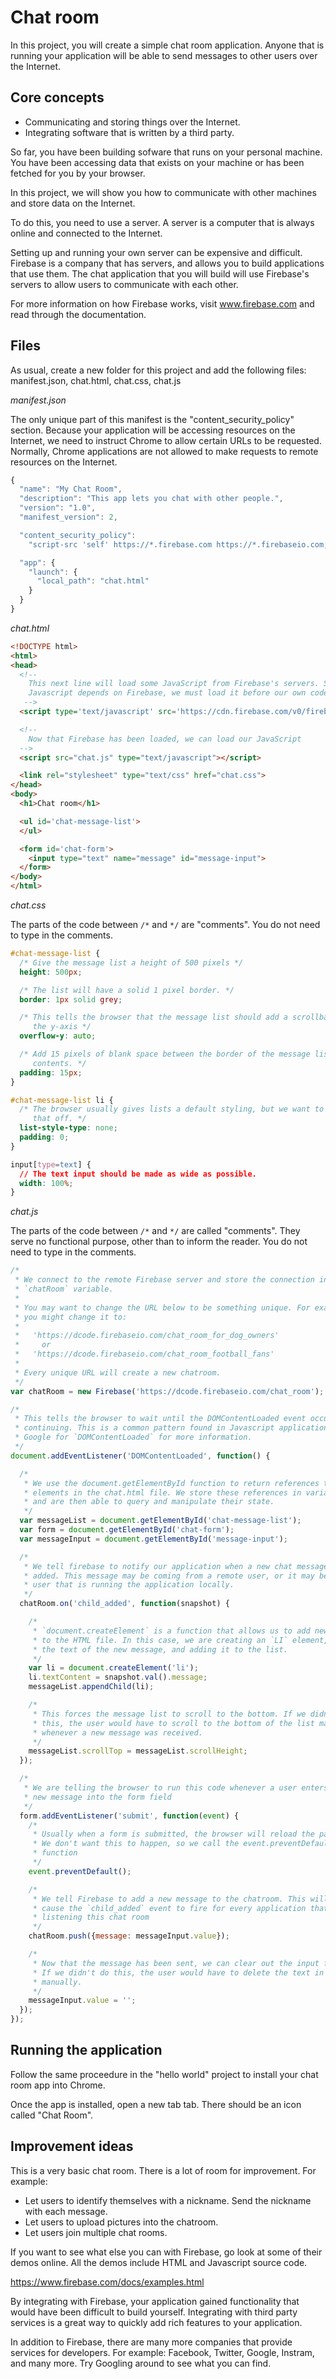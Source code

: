 # Chat room

In this project, you will create a simple chat room application. Anyone that is running your application will be able to
send messages to other users over the Internet.

## Core concepts

  * Communicating and storing things over the Internet.
  * Integrating software that is written by a third party.

So far, you have been building sofware that runs on your personal machine. You have been accessing data that exists
on your machine or has been fetched for you by your browser.

In this project, we will show you how to communicate with other machines and store data on the Internet.

To do this, you need to use a server. A server is a computer that is always online and connected to the Internet.

Setting up and running your own server can be expensive and difficult. Firebase is a company that has servers, and allows
you to build applications that use them. The chat application that you will build
will use Firebase's servers to allow users to communicate with each other.

For more information on how Firebase works, visit www.firebase.com and read through the documentation.

## Files

As usual, create a new folder for this project and add the following files: manifest.json, chat.html, chat.css, chat.js

*manifest.json*

The only unique part of this manifest is the "content_security_policy" section. Because your application will be accessing
resources on the Internet, we need to instruct Chrome to allow certain URLs to be requested. Normally, Chrome applications
are not allowed to make requests to remote resources on the Internet.

~~~ javascript
{
  "name": "My Chat Room",
  "description": "This app lets you chat with other people.",
  "version": "1.0",
  "manifest_version": 2,

  "content_security_policy":
    "script-src 'self' https://*.firebase.com https://*.firebaseio.com; object-src 'self'",

  "app": {
    "launch": {
      "local_path": "chat.html"
    }
  }
}
~~~

<div class="break"></div>

*chat.html*

~~~ html
<!DOCTYPE html>
<html>
<head>
  <!--
    This next line will load some JavaScript from Firebase's servers. Since our
    Javascript depends on Firebase, we must load it before our own code.
   -->
  <script type='text/javascript' src='https://cdn.firebase.com/v0/firebase.js'></script>

  <!--
    Now that Firebase has been loaded, we can load our JavaScript
  -->
  <script src="chat.js" type="text/javascript"></script>

  <link rel="stylesheet" type="text/css" href="chat.css">
</head>
<body>
  <h1>Chat room</h1>

  <ul id='chat-message-list'>
  </ul>

  <form id='chat-form'>
    <input type="text" name="message" id="message-input">
  </form>
</body>
</html>
~~~

*chat.css*

The parts of the code between `/*` and `*/` are "comments". You do not need to
type in the comments.

~~~ css
#chat-message-list {
  /* Give the message list a height of 500 pixels */
  height: 500px;

  /* The list will have a solid 1 pixel border. */
  border: 1px solid grey;

  /* This tells the browser that the message list should add a scrollbar to
     the y-axis */
  overflow-y: auto;

  /* Add 15 pixels of blank space between the border of the message list and its
     contents. */
  padding: 15px;
}

#chat-message-list li {
  /* The browser usually gives lists a default styling, but we want to turn
     that off. */
  list-style-type: none;
  padding: 0;
}

input[type=text] {
  // The text input should be made as wide as possible.
  width: 100%;
}
~~~

*chat.js*

The parts of the code between `/*` and `*/` are called "comments". They serve no
functional purpose, other than to inform the reader. You do not need to type in
the comments.

~~~ javascript
/*
 * We connect to the remote Firebase server and store the connection into the
 * `chatRoom` variable.
 *
 * You may want to change the URL below to be something unique. For example,
 * you might change it to:
 *
 *   'https://dcode.firebaseio.com/chat_room_for_dog_owners'
 *     or
 *   'https://dcode.firebaseio.com/chat_room_football_fans'
 *
 * Every unique URL will create a new chatroom.
 */
var chatRoom = new Firebase('https://dcode.firebaseio.com/chat_room');

/*
 * This tells the browser to wait until the DOMContentLoaded event occurs before
 * continuing. This is a common pattern found in Javascript applications.
 * Google for `DOMContentLoaded` for more information.
 */
document.addEventListener('DOMContentLoaded', function() {

  /*
   * We use the document.getElementById function to return references to
   * elements in the chat.html file. We store these references in variables
   * and are then able to query and manipulate their state.
   */
  var messageList = document.getElementById('chat-message-list');
  var form = document.getElementById('chat-form');
  var messageInput = document.getElementById('message-input');

  /*
   * We tell firebase to notify our application when a new chat message is
   * added. This message may be coming from a remote user, or it may be from the
   * user that is running the application locally.
   */
  chatRoom.on('child_added', function(snapshot) {

    /*
     * `document.createElement` is a function that allows us to add new elements
     * to the HTML file. In this case, we are creating an `LI` element, inserting
     * the text of the new message, and adding it to the list.
     */
    var li = document.createElement('li');
    li.textContent = snapshot.val().message;
    messageList.appendChild(li);

    /*
     * This forces the message list to scroll to the bottom. If we didn't do
     * this, the user would have to scroll to the bottom of the list manually
     * whenever a new message was received.
     */
    messageList.scrollTop = messageList.scrollHeight;
  });

  /*
   * We are telling the browser to run this code whenever a user enters a
   * new message into the form field
   */
  form.addEventListener('submit', function(event) {
    /*
     * Usually when a form is submitted, the browser will reload the page.
     * We don't want this to happen, so we call the event.preventDefault()
     * function
     */
    event.preventDefault();

    /*
     * We tell Firebase to add a new message to the chatroom. This will
     * cause the `child_added` event to fire for every application that is
     * listening this chat room
     */
    chatRoom.push({message: messageInput.value});

    /*
     * Now that the message has been sent, we can clear out the input form.
     * If we didn't do this, the user would have to delete the text in the form
     * manually.
     */
    messageInput.value = '';
  });
});
~~~

## Running the application

Follow the same proceedure in the "hello world" project to install your chat room
app into Chrome.

Once the app is installed, open a new tab tab. There should be an
icon called "Chat Room".


## Improvement ideas

This is a very basic chat room. There is a lot of room for improvement. For example:

  - Let users to identify themselves with a nickname. Send the nickname with each message.
  - Let users to upload pictures into the chatroom.
  - Let users join multiple chat rooms.

If you want to see what else you can with Firebase, go look at some of their
demos online. All the demos include HTML and Javascript source code.

https://www.firebase.com/docs/examples.html

By integrating with Firebase, your application gained functionality that would
have been difficult to build yourself. Integrating with third party services
is a great way to quickly add rich features to your application.

In addition to Firebase, there are many more companies that provide services for
developers. For example: Facebook, Twitter, Google, Instram, and many more. Try
Googling around to see what you can find.
